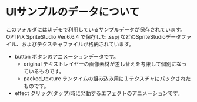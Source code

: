 # UIサンプルのデータについて

このフォルダにはUIデモで利用しているサンプルデータが保存されています。  
OPTPiX SpriteStudio Ver.6.6.4 で保存した .sspj などのSpriteStudioデータファイル、およびテクスチャファイルが格納されています。  

- button ボタンのアニメーションデータです。
   - original テキストレイヤーの画像素材が差し替えを考慮して個別になっているものです。
   - packed_texture ランタイムの組み込み用に１テクスチャにパックされたものです。
- effect クリック(タップ)時に発動するエフェクトのアニメーションです。

